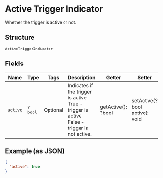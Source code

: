 
# Active Trigger Indicator

Whether the trigger is active or not.

## Structure

`ActiveTriggerIndicator`

## Fields

| Name | Type | Tags | Description | Getter | Setter |
|  --- | --- | --- | --- | --- | --- |
| `active` | `?bool` | Optional | Indicates if the trigger is active<br />True - trigger is active<br />False - trigger is not active. | getActive(): ?bool | setActive(?bool active): void |

## Example (as JSON)

```json
{
  "active": true
}
```

